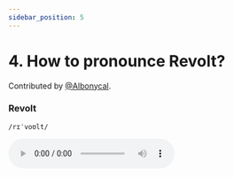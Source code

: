 ```yaml
---
sidebar_position: 5
---
```


# 4. How to pronounce Revolt?

Contributed by [@Albonycal](https://github.com/revoltchat/documentation/pull/9).

### Revolt

`/rɪˈvoʊlt/`

<audio src="https://user-images.githubusercontent.com/67057319/133423780-98ebbb33-80e1-491a-bce5-9ef64bad95b4.mp4" controls />

### Revite

`/rɪˈvɪte/`

<audio src="https://user-images.githubusercontent.com/67057319/133424659-c32986ae-db9e-4824-9c5c-04909291c635.mp4" controls />
